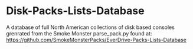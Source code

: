 # Disk-Packs-Lists-Database
A database of full North American collections of disk based consoles grenrated from the Smoke Monster parse_pack.py found at: https://github.com/SmokeMonsterPacks/EverDrive-Packs-Lists-Database 
